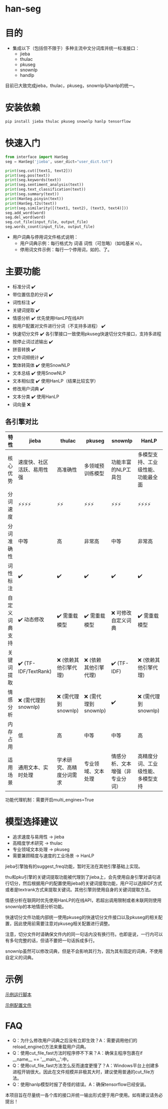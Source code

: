 han-seg
========

目的
========
* 集成以下（包括但不限于）多种主流中文分词库并统一标准接口：
    * jieba
    * thulac
    * pkuseg
    * snownlp
    * handlp

目前已大致完成jieba，thulac，pkuseg，snownlp与hanlp的统一。

安装依赖
========
```bash
pip install jieba thulac pkuseg snownlp hanlp tensorflow
```

快速入门
========
```python
from interface import HanSeg
seg = HanSeg('jieba', user_dict="user_dict.txt")

print(seg.cut([text1, text2]))
print(seg.pos(text))
print(seg.keywords(text))
print(seg.sentiment_analysis(text))
print(seg.text_classification(text))
print(seg.summary(text))
print(HanSeg.pinyin(text))
print(HanSeg.t2s(text))
print(seg.similarity([(text1, text2), (text3, text4)]))
seg.add_word(word)
seg.del_word(word)
seg.cut_file(input_file, output_file)
seg.words_count(input_file, output_file)
```

* 用户词典与停用词文件格式说明：
    * 用户词典示例：每行格式为 词语 词性（可忽略）（如哈基米 n）。
    * 停用词文件示例：每行一个停用词，如的、了。

主要功能
========
* 标准分词 ✔️
* 带位置信息的分词 ✔️
* 词性标注 ✔️
* 关键词提取 ✔️
* 情感分析 ✔️ 优先使用HanLP在线API
* 按用户配置对文件进行分词（不支持多进程） ✔️
* 快速切分文件 ✔️ 各引擎接口一致使用pkuseg快速切分文件接口，支持多进程
* 按停止词过滤输出 ✔️
* 拼音转换 ✔️
* 文件词频统计 ✔️
* 繁体转简体 ✔️ 使用SnowNLP
* 文本总结 ✔️ 使用SnowNLP
* 文本相似度 ✔️ 使用HanLP（结果比较玄学）
* 修改用户词典 ✔️
* 文本分类 ✔️ 使用HanLP
* 词向量 ❌

## 各引擎对比

|特性	       |jieba	|thulac	|pkuseg	  |snownlp  |HanLP    |
|-------------|-------|---------|---------|---------|---------|
|核心优势|速度快、社区活跃、易用性强|高准确性|多领域预训练模型|功能丰富的NLP工具包|多模型支持、工业级性能、功能最全面|
|分词速度|⚡⚡⚡⚡|⚡⚡|⚡⚡⚡|⚡⚡⚡|⚡⚡⚡⚡|
|分词准确性|中等|高|非常高|中等|非常高|
|词性标注|✔️ |✔️ |✔️ |✔️ |✔️ |
|自定义词典支持|✔️ 动态修改|✔️ 需重载模型|✔️ 需重载模型|❌ 可修改自定义词典|✔️ 需重载模型|
|关键词提取|✔️ (TF-IDF/TextRank)|❌ (依赖其他引擎代理)|❌ (依赖其他引擎代理)|✔️ (TF-IDF)|❌ (依赖其他引擎代理)|
|情感分析|❌ (需代理到snownlp)|❌ (需代理到snownlp)|❌ (需代理到snownlp)|✔️|❌ (需代理到snownlp)|
|内存占用|低|高|中等|中等|高|
|适用场景|通用文本、实时处理|学术研究、高精度分词需求|专业领域、文本处理|情感分析、文本增强（非专业分词）|高精度分词、工业级性能、多模型支持|

功能代理机制：需要开启multi_engines=True

模型选择建议
========
* 追求速度与易用性  → jieba
* 高精度学术研究    → thulac
* 专业领域文本处理  → pkuseg
* 需要兼顾精度与速度的工业场景 → HanLP

jieba引擎独有的suggest_freq功能，暂时无法在其他引擎基础上实现。

thu和pku引擎的关键词提取功能被代理到了jieba上，会先使用自身引擎对语句进行切分，然后根据用户的配置使用jieba的关键词提取功能，用户可以选择IDF方式或者是textrank方式来提取关键词。其他引擎则使用自身的关键词提取方法。

情感分析在联网时优先使用HanLP的在线API，若超出调用限制或者未联网则使用snownlp的本地情感分析功能。

快速切分文件功能内部统一使用pkuseg的快速切分文件接口以及pkuseg的相关配置，因此使用前需要注意对pkuseg相关配置进行调整。

注意，切分文件时请确保文件内的同一句话内没有换行符。也即是说，一行内可以有多句完整的话，但请不要把一句话拆成多行。

snownlp虽然可以修改词典，但是不会影响其行为，因为其有固定的词典，不使用自定义的词典。

示例
========
[示例运行脚本](https://github.com/Fuxuanmylove/han-seg/blob/main/example.py)

[示例配置文件](https://github.com/Fuxuanmylove/han-seg/blob/main/config.yaml)

FAQ
========
* Q：为什么修改用户词典之后没有立即生效？A：需要调用他们的reload_engine()方法来重载用户词典。
* Q：使用cut_file_fast方法时程序停不下来？A：确保主程序包裹在if \_\_name\_\_ == '\_\_main\_\_':中。
* Q：使用cut_file_fast方法怎么反而速度更慢了？A：Windows平台上创建多进程开销很大。因此在文件规模并非极其大时，建议使用普通的cut_file方法。
* Q：使用hanlp模型时报了奇怪的错误。A：确保tensorflow已经安装。

本项目旨在尽量统一各个库的接口并统一输出形式便于用户使用。如有建议请务必提出！
